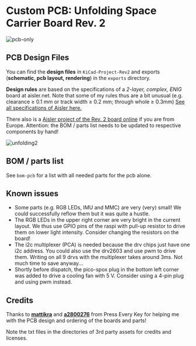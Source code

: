 # Custom PCB: Unfolding Space Carrier Board Rev. 2

![pcb-only](/Users/jakobkilian/Documents/UNFOLDING/CODE/unfolding-space-hardware/doc/images/pcb-only.jpg)



## PCB Design Files

You can find the **design files** in `KiCad-Project-Rev2` and exports (**schematic, pcb layout, rendering**) in the `exports` directory. 

**Design rules** are based on the specifications of a *2-layer, complex, ENIG* board at aisler.net. Note that some of my rules thus are a bit unusual (e.g. clearance ≥ 0.1 mm or track width ≥ 0.2 mm; through whole ≥ 0.3mm) [See all specifications of Aisler here.](https://aisler.net/help/design-rules-and-specifications/design-rules) 

There also is a [Aisler project of the Rev. 2 board online](https://aisler.net/p/WSTOTZAR) if you are from Europe. Attention: the BOM / parts list needs to be updated to respective components by hand!

![unfolding2](/Users/jakobkilian/Documents/UNFOLDING/CODE/unfolding-space-hardware/doc/images/unfolding2.jpg)

## BOM / parts list

See `bom-pcb` for a list with all needed parts for the pcb alone.



## Known issues

- Some parts (e.g. RGB LEDs, IMU and MMC) are very (very) small! We could successfully reflow them but it was quite a hustle.
- The RGB LEDs in the upper right corner are very bright in the current layout. We thus use GPIO pins of the raspi with pull-up resistor to drive them on lower light intensity. Consider changing the resistors on the board!
- The i2c multiplexer (PCA) is needed because the drv chips just have one i2c address. You could also use the drv2603 and use pwm to drive them. Writing on all 9 drvs with the multiplexer takes around 3ms. Not much time to save anyway...
- Shortly before dispatch, the pico-spox plug in the bottom left corner was added to drive a cooling fan with 5 V. Consider using a 4-pin plug and using pwm instead.



## Credits

Thanks to **[mattikra](https://github.com/mattikra)** and **[a2800276](https://github.com/a2800276)** from Press Every Key for helping me with the PCB design and ordering of the boards and parts!

Note the txt files in the directories of 3rd party assets for credits and licenses. 
